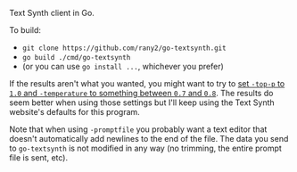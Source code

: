 Text Synth client in Go.

To build:

* `git clone https://github.com/rany2/go-textsynth.git`
* `go build ./cmd/go-textsynth`
* (or you can use `go install ...`, whichever you prefer)

If the results aren't what you wanted, you might want to try to
[set `-top-p` to `1.0` and `-temperature` to something between
`0.7` and `0.8`](https://news.ycombinator.com/item?id=27727257).
The results do seem better when using those settings but I'll keep
using the Text Synth website's defaults for this program.

Note that when using `-promptfile` you probably want a text editor
that doesn't automatically add newlines to the end of the file.
The data you send to `go-textsynth` is not modified in any way
(no trimming, the entire prompt file is sent, etc).